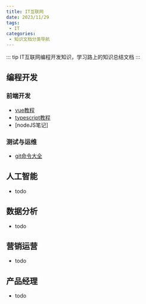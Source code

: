 ```yaml
---
title: IT互联网
date: 2023/11/29
tags:
 - IT
categories:
 - 知识文档分类导航
---
```


::: tip
IT互联网编程开发知识，学习路上的知识总结文档
:::

## 编程开发
### 前端开发
- [vue教程](/docs/vue/day01.md)
- [typescript教程](/docs//typescript/01.md)
- [nodeJS笔记]

### 测试与运维
- [git命令大全](/docs/git/all-commands.md)

## 人工智能
- todo

## 数据分析
- todo

## 营销运营
- todo

## 产品经理
- todo

